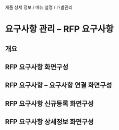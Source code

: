 <!--breadcrumb:제품 상세 정보 / 메뉴 설명 / 개발관리--><span class="md-breadcrumb">제품 상세 정보 / 메뉴 설명 / 개발관리</span>
# 요구사항 관리 – RFP 요구사항
<!--5th-h2-toc-->
## 개요

## RFP 요구사항 화면구성

## RFP 요구사항 – 요구사항 연결 화면구성

## RFP 요구사항 신규등록 화면구성

## RFP 요구사항 상세정보 화면구성

